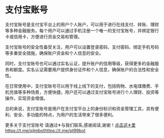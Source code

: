 # 支付宝账号

支付宝账号是支付宝平台上的用户个人账户，可以用于进行在线支付、转账、理财等多种金融服务。每个用户可以通过手机注册一个唯一的支付宝账号，并绑定银行卡或信用卡，方便进行资金交易和管理。

支付宝账号的安全性备受关注，用户可以设置登录密码、支付密码、绑定手机号码等多重安全措施，确保账户资金和个人信息的安全。

同时，支付宝账号也可以通过实名认证，提升账户的信用等级，获得更多的金融服务和额度。实名认证需要用户提供身份证件和个人信息，确保账户的合法性和安全性。

在日常使用中，支付宝账号可以用于线上线下的支付，包括购物、水电煤缴费、手机充值等多种场景，方便快捷。用户还可以通过支付宝账号进行个人理财、投资等操作，实现资金增值。

总的来说，支付宝账号是用户在支付宝平台上的身份标识和资金管理工具，具有便利、安全、多功能的特点，为用户的生活带来了很多便利。

更多关于支付宝账号 请通过✈与我们联系,感谢阅读,谢谢！[点击这✈里](https://google.com)https://t.me/sjlmbothttps://t.me/pt99bot